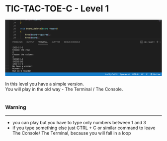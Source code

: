 #  TIC-TAC-TOE-C - Level 1

![Game](../../images/c-level-1.png)

In this level you have a simple version.
<br>
You will play in the old way - The Terminal / The Console.
<br><br>

### Warning
---
- you can play but you have to type only numbers between 1 and 3
- if you type something else just CTRL + C or similar command to leave The Console/ The Terminal, because you will fall in a loop